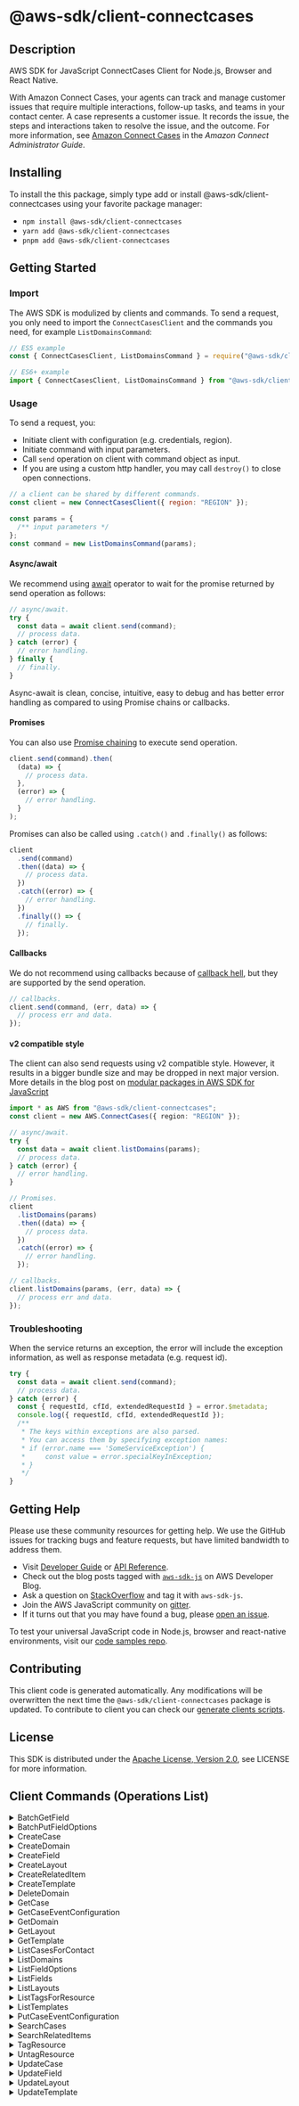 <!-- generated file, do not edit directly -->

# @aws-sdk/client-connectcases

## Description

AWS SDK for JavaScript ConnectCases Client for Node.js, Browser and React Native.

<p>With Amazon Connect Cases, your agents can track and manage customer issues that require
multiple interactions, follow-up tasks, and teams in your contact center. A case represents a
customer issue. It records the issue, the steps and interactions taken to resolve the issue,
and the outcome. For more information, see <a href="https://docs.aws.amazon.com/connect/latest/adminguide/cases.html">Amazon Connect Cases</a> in the
<i>Amazon Connect Administrator Guide</i>.</p>

## Installing

To install the this package, simply type add or install @aws-sdk/client-connectcases
using your favorite package manager:

- `npm install @aws-sdk/client-connectcases`
- `yarn add @aws-sdk/client-connectcases`
- `pnpm add @aws-sdk/client-connectcases`

## Getting Started

### Import

The AWS SDK is modulized by clients and commands.
To send a request, you only need to import the `ConnectCasesClient` and
the commands you need, for example `ListDomainsCommand`:

```js
// ES5 example
const { ConnectCasesClient, ListDomainsCommand } = require("@aws-sdk/client-connectcases");
```

```ts
// ES6+ example
import { ConnectCasesClient, ListDomainsCommand } from "@aws-sdk/client-connectcases";
```

### Usage

To send a request, you:

- Initiate client with configuration (e.g. credentials, region).
- Initiate command with input parameters.
- Call `send` operation on client with command object as input.
- If you are using a custom http handler, you may call `destroy()` to close open connections.

```js
// a client can be shared by different commands.
const client = new ConnectCasesClient({ region: "REGION" });

const params = {
  /** input parameters */
};
const command = new ListDomainsCommand(params);
```

#### Async/await

We recommend using [await](https://developer.mozilla.org/en-US/docs/Web/JavaScript/Reference/Operators/await)
operator to wait for the promise returned by send operation as follows:

```js
// async/await.
try {
  const data = await client.send(command);
  // process data.
} catch (error) {
  // error handling.
} finally {
  // finally.
}
```

Async-await is clean, concise, intuitive, easy to debug and has better error handling
as compared to using Promise chains or callbacks.

#### Promises

You can also use [Promise chaining](https://developer.mozilla.org/en-US/docs/Web/JavaScript/Guide/Using_promises#chaining)
to execute send operation.

```js
client.send(command).then(
  (data) => {
    // process data.
  },
  (error) => {
    // error handling.
  }
);
```

Promises can also be called using `.catch()` and `.finally()` as follows:

```js
client
  .send(command)
  .then((data) => {
    // process data.
  })
  .catch((error) => {
    // error handling.
  })
  .finally(() => {
    // finally.
  });
```

#### Callbacks

We do not recommend using callbacks because of [callback hell](http://callbackhell.com/),
but they are supported by the send operation.

```js
// callbacks.
client.send(command, (err, data) => {
  // process err and data.
});
```

#### v2 compatible style

The client can also send requests using v2 compatible style.
However, it results in a bigger bundle size and may be dropped in next major version. More details in the blog post
on [modular packages in AWS SDK for JavaScript](https://aws.amazon.com/blogs/developer/modular-packages-in-aws-sdk-for-javascript/)

```ts
import * as AWS from "@aws-sdk/client-connectcases";
const client = new AWS.ConnectCases({ region: "REGION" });

// async/await.
try {
  const data = await client.listDomains(params);
  // process data.
} catch (error) {
  // error handling.
}

// Promises.
client
  .listDomains(params)
  .then((data) => {
    // process data.
  })
  .catch((error) => {
    // error handling.
  });

// callbacks.
client.listDomains(params, (err, data) => {
  // process err and data.
});
```

### Troubleshooting

When the service returns an exception, the error will include the exception information,
as well as response metadata (e.g. request id).

```js
try {
  const data = await client.send(command);
  // process data.
} catch (error) {
  const { requestId, cfId, extendedRequestId } = error.$metadata;
  console.log({ requestId, cfId, extendedRequestId });
  /**
   * The keys within exceptions are also parsed.
   * You can access them by specifying exception names:
   * if (error.name === 'SomeServiceException') {
   *     const value = error.specialKeyInException;
   * }
   */
}
```

## Getting Help

Please use these community resources for getting help.
We use the GitHub issues for tracking bugs and feature requests, but have limited bandwidth to address them.

- Visit [Developer Guide](https://docs.aws.amazon.com/sdk-for-javascript/v3/developer-guide/welcome.html)
  or [API Reference](https://docs.aws.amazon.com/AWSJavaScriptSDK/v3/latest/index.html).
- Check out the blog posts tagged with [`aws-sdk-js`](https://aws.amazon.com/blogs/developer/tag/aws-sdk-js/)
  on AWS Developer Blog.
- Ask a question on [StackOverflow](https://stackoverflow.com/questions/tagged/aws-sdk-js) and tag it with `aws-sdk-js`.
- Join the AWS JavaScript community on [gitter](https://gitter.im/aws/aws-sdk-js-v3).
- If it turns out that you may have found a bug, please [open an issue](https://github.com/aws/aws-sdk-js-v3/issues/new/choose).

To test your universal JavaScript code in Node.js, browser and react-native environments,
visit our [code samples repo](https://github.com/aws-samples/aws-sdk-js-tests).

## Contributing

This client code is generated automatically. Any modifications will be overwritten the next time the `@aws-sdk/client-connectcases` package is updated.
To contribute to client you can check our [generate clients scripts](https://github.com/aws/aws-sdk-js-v3/tree/main/scripts/generate-clients).

## License

This SDK is distributed under the
[Apache License, Version 2.0](http://www.apache.org/licenses/LICENSE-2.0),
see LICENSE for more information.

## Client Commands (Operations List)

<details>
<summary>
BatchGetField
</summary>

[Command API Reference](https://docs.aws.amazon.com/AWSJavaScriptSDK/v3/latest/client/connectcases/command/BatchGetFieldCommand/) / [Input](https://docs.aws.amazon.com/AWSJavaScriptSDK/v3/latest/Package/-aws-sdk-client-connectcases/Interface/BatchGetFieldCommandInput/) / [Output](https://docs.aws.amazon.com/AWSJavaScriptSDK/v3/latest/Package/-aws-sdk-client-connectcases/Interface/BatchGetFieldCommandOutput/)

</details>
<details>
<summary>
BatchPutFieldOptions
</summary>

[Command API Reference](https://docs.aws.amazon.com/AWSJavaScriptSDK/v3/latest/client/connectcases/command/BatchPutFieldOptionsCommand/) / [Input](https://docs.aws.amazon.com/AWSJavaScriptSDK/v3/latest/Package/-aws-sdk-client-connectcases/Interface/BatchPutFieldOptionsCommandInput/) / [Output](https://docs.aws.amazon.com/AWSJavaScriptSDK/v3/latest/Package/-aws-sdk-client-connectcases/Interface/BatchPutFieldOptionsCommandOutput/)

</details>
<details>
<summary>
CreateCase
</summary>

[Command API Reference](https://docs.aws.amazon.com/AWSJavaScriptSDK/v3/latest/client/connectcases/command/CreateCaseCommand/) / [Input](https://docs.aws.amazon.com/AWSJavaScriptSDK/v3/latest/Package/-aws-sdk-client-connectcases/Interface/CreateCaseCommandInput/) / [Output](https://docs.aws.amazon.com/AWSJavaScriptSDK/v3/latest/Package/-aws-sdk-client-connectcases/Interface/CreateCaseCommandOutput/)

</details>
<details>
<summary>
CreateDomain
</summary>

[Command API Reference](https://docs.aws.amazon.com/AWSJavaScriptSDK/v3/latest/client/connectcases/command/CreateDomainCommand/) / [Input](https://docs.aws.amazon.com/AWSJavaScriptSDK/v3/latest/Package/-aws-sdk-client-connectcases/Interface/CreateDomainCommandInput/) / [Output](https://docs.aws.amazon.com/AWSJavaScriptSDK/v3/latest/Package/-aws-sdk-client-connectcases/Interface/CreateDomainCommandOutput/)

</details>
<details>
<summary>
CreateField
</summary>

[Command API Reference](https://docs.aws.amazon.com/AWSJavaScriptSDK/v3/latest/client/connectcases/command/CreateFieldCommand/) / [Input](https://docs.aws.amazon.com/AWSJavaScriptSDK/v3/latest/Package/-aws-sdk-client-connectcases/Interface/CreateFieldCommandInput/) / [Output](https://docs.aws.amazon.com/AWSJavaScriptSDK/v3/latest/Package/-aws-sdk-client-connectcases/Interface/CreateFieldCommandOutput/)

</details>
<details>
<summary>
CreateLayout
</summary>

[Command API Reference](https://docs.aws.amazon.com/AWSJavaScriptSDK/v3/latest/client/connectcases/command/CreateLayoutCommand/) / [Input](https://docs.aws.amazon.com/AWSJavaScriptSDK/v3/latest/Package/-aws-sdk-client-connectcases/Interface/CreateLayoutCommandInput/) / [Output](https://docs.aws.amazon.com/AWSJavaScriptSDK/v3/latest/Package/-aws-sdk-client-connectcases/Interface/CreateLayoutCommandOutput/)

</details>
<details>
<summary>
CreateRelatedItem
</summary>

[Command API Reference](https://docs.aws.amazon.com/AWSJavaScriptSDK/v3/latest/client/connectcases/command/CreateRelatedItemCommand/) / [Input](https://docs.aws.amazon.com/AWSJavaScriptSDK/v3/latest/Package/-aws-sdk-client-connectcases/Interface/CreateRelatedItemCommandInput/) / [Output](https://docs.aws.amazon.com/AWSJavaScriptSDK/v3/latest/Package/-aws-sdk-client-connectcases/Interface/CreateRelatedItemCommandOutput/)

</details>
<details>
<summary>
CreateTemplate
</summary>

[Command API Reference](https://docs.aws.amazon.com/AWSJavaScriptSDK/v3/latest/client/connectcases/command/CreateTemplateCommand/) / [Input](https://docs.aws.amazon.com/AWSJavaScriptSDK/v3/latest/Package/-aws-sdk-client-connectcases/Interface/CreateTemplateCommandInput/) / [Output](https://docs.aws.amazon.com/AWSJavaScriptSDK/v3/latest/Package/-aws-sdk-client-connectcases/Interface/CreateTemplateCommandOutput/)

</details>
<details>
<summary>
DeleteDomain
</summary>

[Command API Reference](https://docs.aws.amazon.com/AWSJavaScriptSDK/v3/latest/client/connectcases/command/DeleteDomainCommand/) / [Input](https://docs.aws.amazon.com/AWSJavaScriptSDK/v3/latest/Package/-aws-sdk-client-connectcases/Interface/DeleteDomainCommandInput/) / [Output](https://docs.aws.amazon.com/AWSJavaScriptSDK/v3/latest/Package/-aws-sdk-client-connectcases/Interface/DeleteDomainCommandOutput/)

</details>
<details>
<summary>
GetCase
</summary>

[Command API Reference](https://docs.aws.amazon.com/AWSJavaScriptSDK/v3/latest/client/connectcases/command/GetCaseCommand/) / [Input](https://docs.aws.amazon.com/AWSJavaScriptSDK/v3/latest/Package/-aws-sdk-client-connectcases/Interface/GetCaseCommandInput/) / [Output](https://docs.aws.amazon.com/AWSJavaScriptSDK/v3/latest/Package/-aws-sdk-client-connectcases/Interface/GetCaseCommandOutput/)

</details>
<details>
<summary>
GetCaseEventConfiguration
</summary>

[Command API Reference](https://docs.aws.amazon.com/AWSJavaScriptSDK/v3/latest/client/connectcases/command/GetCaseEventConfigurationCommand/) / [Input](https://docs.aws.amazon.com/AWSJavaScriptSDK/v3/latest/Package/-aws-sdk-client-connectcases/Interface/GetCaseEventConfigurationCommandInput/) / [Output](https://docs.aws.amazon.com/AWSJavaScriptSDK/v3/latest/Package/-aws-sdk-client-connectcases/Interface/GetCaseEventConfigurationCommandOutput/)

</details>
<details>
<summary>
GetDomain
</summary>

[Command API Reference](https://docs.aws.amazon.com/AWSJavaScriptSDK/v3/latest/client/connectcases/command/GetDomainCommand/) / [Input](https://docs.aws.amazon.com/AWSJavaScriptSDK/v3/latest/Package/-aws-sdk-client-connectcases/Interface/GetDomainCommandInput/) / [Output](https://docs.aws.amazon.com/AWSJavaScriptSDK/v3/latest/Package/-aws-sdk-client-connectcases/Interface/GetDomainCommandOutput/)

</details>
<details>
<summary>
GetLayout
</summary>

[Command API Reference](https://docs.aws.amazon.com/AWSJavaScriptSDK/v3/latest/client/connectcases/command/GetLayoutCommand/) / [Input](https://docs.aws.amazon.com/AWSJavaScriptSDK/v3/latest/Package/-aws-sdk-client-connectcases/Interface/GetLayoutCommandInput/) / [Output](https://docs.aws.amazon.com/AWSJavaScriptSDK/v3/latest/Package/-aws-sdk-client-connectcases/Interface/GetLayoutCommandOutput/)

</details>
<details>
<summary>
GetTemplate
</summary>

[Command API Reference](https://docs.aws.amazon.com/AWSJavaScriptSDK/v3/latest/client/connectcases/command/GetTemplateCommand/) / [Input](https://docs.aws.amazon.com/AWSJavaScriptSDK/v3/latest/Package/-aws-sdk-client-connectcases/Interface/GetTemplateCommandInput/) / [Output](https://docs.aws.amazon.com/AWSJavaScriptSDK/v3/latest/Package/-aws-sdk-client-connectcases/Interface/GetTemplateCommandOutput/)

</details>
<details>
<summary>
ListCasesForContact
</summary>

[Command API Reference](https://docs.aws.amazon.com/AWSJavaScriptSDK/v3/latest/client/connectcases/command/ListCasesForContactCommand/) / [Input](https://docs.aws.amazon.com/AWSJavaScriptSDK/v3/latest/Package/-aws-sdk-client-connectcases/Interface/ListCasesForContactCommandInput/) / [Output](https://docs.aws.amazon.com/AWSJavaScriptSDK/v3/latest/Package/-aws-sdk-client-connectcases/Interface/ListCasesForContactCommandOutput/)

</details>
<details>
<summary>
ListDomains
</summary>

[Command API Reference](https://docs.aws.amazon.com/AWSJavaScriptSDK/v3/latest/client/connectcases/command/ListDomainsCommand/) / [Input](https://docs.aws.amazon.com/AWSJavaScriptSDK/v3/latest/Package/-aws-sdk-client-connectcases/Interface/ListDomainsCommandInput/) / [Output](https://docs.aws.amazon.com/AWSJavaScriptSDK/v3/latest/Package/-aws-sdk-client-connectcases/Interface/ListDomainsCommandOutput/)

</details>
<details>
<summary>
ListFieldOptions
</summary>

[Command API Reference](https://docs.aws.amazon.com/AWSJavaScriptSDK/v3/latest/client/connectcases/command/ListFieldOptionsCommand/) / [Input](https://docs.aws.amazon.com/AWSJavaScriptSDK/v3/latest/Package/-aws-sdk-client-connectcases/Interface/ListFieldOptionsCommandInput/) / [Output](https://docs.aws.amazon.com/AWSJavaScriptSDK/v3/latest/Package/-aws-sdk-client-connectcases/Interface/ListFieldOptionsCommandOutput/)

</details>
<details>
<summary>
ListFields
</summary>

[Command API Reference](https://docs.aws.amazon.com/AWSJavaScriptSDK/v3/latest/client/connectcases/command/ListFieldsCommand/) / [Input](https://docs.aws.amazon.com/AWSJavaScriptSDK/v3/latest/Package/-aws-sdk-client-connectcases/Interface/ListFieldsCommandInput/) / [Output](https://docs.aws.amazon.com/AWSJavaScriptSDK/v3/latest/Package/-aws-sdk-client-connectcases/Interface/ListFieldsCommandOutput/)

</details>
<details>
<summary>
ListLayouts
</summary>

[Command API Reference](https://docs.aws.amazon.com/AWSJavaScriptSDK/v3/latest/client/connectcases/command/ListLayoutsCommand/) / [Input](https://docs.aws.amazon.com/AWSJavaScriptSDK/v3/latest/Package/-aws-sdk-client-connectcases/Interface/ListLayoutsCommandInput/) / [Output](https://docs.aws.amazon.com/AWSJavaScriptSDK/v3/latest/Package/-aws-sdk-client-connectcases/Interface/ListLayoutsCommandOutput/)

</details>
<details>
<summary>
ListTagsForResource
</summary>

[Command API Reference](https://docs.aws.amazon.com/AWSJavaScriptSDK/v3/latest/client/connectcases/command/ListTagsForResourceCommand/) / [Input](https://docs.aws.amazon.com/AWSJavaScriptSDK/v3/latest/Package/-aws-sdk-client-connectcases/Interface/ListTagsForResourceCommandInput/) / [Output](https://docs.aws.amazon.com/AWSJavaScriptSDK/v3/latest/Package/-aws-sdk-client-connectcases/Interface/ListTagsForResourceCommandOutput/)

</details>
<details>
<summary>
ListTemplates
</summary>

[Command API Reference](https://docs.aws.amazon.com/AWSJavaScriptSDK/v3/latest/client/connectcases/command/ListTemplatesCommand/) / [Input](https://docs.aws.amazon.com/AWSJavaScriptSDK/v3/latest/Package/-aws-sdk-client-connectcases/Interface/ListTemplatesCommandInput/) / [Output](https://docs.aws.amazon.com/AWSJavaScriptSDK/v3/latest/Package/-aws-sdk-client-connectcases/Interface/ListTemplatesCommandOutput/)

</details>
<details>
<summary>
PutCaseEventConfiguration
</summary>

[Command API Reference](https://docs.aws.amazon.com/AWSJavaScriptSDK/v3/latest/client/connectcases/command/PutCaseEventConfigurationCommand/) / [Input](https://docs.aws.amazon.com/AWSJavaScriptSDK/v3/latest/Package/-aws-sdk-client-connectcases/Interface/PutCaseEventConfigurationCommandInput/) / [Output](https://docs.aws.amazon.com/AWSJavaScriptSDK/v3/latest/Package/-aws-sdk-client-connectcases/Interface/PutCaseEventConfigurationCommandOutput/)

</details>
<details>
<summary>
SearchCases
</summary>

[Command API Reference](https://docs.aws.amazon.com/AWSJavaScriptSDK/v3/latest/client/connectcases/command/SearchCasesCommand/) / [Input](https://docs.aws.amazon.com/AWSJavaScriptSDK/v3/latest/Package/-aws-sdk-client-connectcases/Interface/SearchCasesCommandInput/) / [Output](https://docs.aws.amazon.com/AWSJavaScriptSDK/v3/latest/Package/-aws-sdk-client-connectcases/Interface/SearchCasesCommandOutput/)

</details>
<details>
<summary>
SearchRelatedItems
</summary>

[Command API Reference](https://docs.aws.amazon.com/AWSJavaScriptSDK/v3/latest/client/connectcases/command/SearchRelatedItemsCommand/) / [Input](https://docs.aws.amazon.com/AWSJavaScriptSDK/v3/latest/Package/-aws-sdk-client-connectcases/Interface/SearchRelatedItemsCommandInput/) / [Output](https://docs.aws.amazon.com/AWSJavaScriptSDK/v3/latest/Package/-aws-sdk-client-connectcases/Interface/SearchRelatedItemsCommandOutput/)

</details>
<details>
<summary>
TagResource
</summary>

[Command API Reference](https://docs.aws.amazon.com/AWSJavaScriptSDK/v3/latest/client/connectcases/command/TagResourceCommand/) / [Input](https://docs.aws.amazon.com/AWSJavaScriptSDK/v3/latest/Package/-aws-sdk-client-connectcases/Interface/TagResourceCommandInput/) / [Output](https://docs.aws.amazon.com/AWSJavaScriptSDK/v3/latest/Package/-aws-sdk-client-connectcases/Interface/TagResourceCommandOutput/)

</details>
<details>
<summary>
UntagResource
</summary>

[Command API Reference](https://docs.aws.amazon.com/AWSJavaScriptSDK/v3/latest/client/connectcases/command/UntagResourceCommand/) / [Input](https://docs.aws.amazon.com/AWSJavaScriptSDK/v3/latest/Package/-aws-sdk-client-connectcases/Interface/UntagResourceCommandInput/) / [Output](https://docs.aws.amazon.com/AWSJavaScriptSDK/v3/latest/Package/-aws-sdk-client-connectcases/Interface/UntagResourceCommandOutput/)

</details>
<details>
<summary>
UpdateCase
</summary>

[Command API Reference](https://docs.aws.amazon.com/AWSJavaScriptSDK/v3/latest/client/connectcases/command/UpdateCaseCommand/) / [Input](https://docs.aws.amazon.com/AWSJavaScriptSDK/v3/latest/Package/-aws-sdk-client-connectcases/Interface/UpdateCaseCommandInput/) / [Output](https://docs.aws.amazon.com/AWSJavaScriptSDK/v3/latest/Package/-aws-sdk-client-connectcases/Interface/UpdateCaseCommandOutput/)

</details>
<details>
<summary>
UpdateField
</summary>

[Command API Reference](https://docs.aws.amazon.com/AWSJavaScriptSDK/v3/latest/client/connectcases/command/UpdateFieldCommand/) / [Input](https://docs.aws.amazon.com/AWSJavaScriptSDK/v3/latest/Package/-aws-sdk-client-connectcases/Interface/UpdateFieldCommandInput/) / [Output](https://docs.aws.amazon.com/AWSJavaScriptSDK/v3/latest/Package/-aws-sdk-client-connectcases/Interface/UpdateFieldCommandOutput/)

</details>
<details>
<summary>
UpdateLayout
</summary>

[Command API Reference](https://docs.aws.amazon.com/AWSJavaScriptSDK/v3/latest/client/connectcases/command/UpdateLayoutCommand/) / [Input](https://docs.aws.amazon.com/AWSJavaScriptSDK/v3/latest/Package/-aws-sdk-client-connectcases/Interface/UpdateLayoutCommandInput/) / [Output](https://docs.aws.amazon.com/AWSJavaScriptSDK/v3/latest/Package/-aws-sdk-client-connectcases/Interface/UpdateLayoutCommandOutput/)

</details>
<details>
<summary>
UpdateTemplate
</summary>

[Command API Reference](https://docs.aws.amazon.com/AWSJavaScriptSDK/v3/latest/client/connectcases/command/UpdateTemplateCommand/) / [Input](https://docs.aws.amazon.com/AWSJavaScriptSDK/v3/latest/Package/-aws-sdk-client-connectcases/Interface/UpdateTemplateCommandInput/) / [Output](https://docs.aws.amazon.com/AWSJavaScriptSDK/v3/latest/Package/-aws-sdk-client-connectcases/Interface/UpdateTemplateCommandOutput/)

</details>
